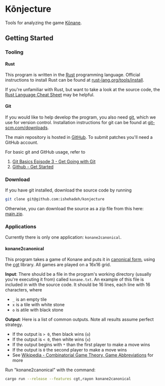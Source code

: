 # Kōnjecture

Tools for analyzing the game [Kōnane](https://en.wikipedia.org/wiki/K%C5%8Dnane).

## Getting Started


### Tooling

#### Rust
This program is written in the [Rust](https://www.rust-lang.org/) programming language.
Official instructions to install Rust can be found at [rust-lang.org/tools/install](https://www.rust-lang.org/tools/install).

If you're unfamiliar with Rust, but want to take a look at the source code, the [Rust Language Cheat Sheet](https://cheats.rs/) may be helpful.

#### Git

If you would like to help develop the program, you also need [git](https://git-scm.com/), which we use for version control.
Installation instructions for git can be found at [git-scm.com/downloads](https://git-scm.com/downloads).

The main repository is hosted in [GitHub](https://github.com/ishehadeh/konjecture).
To submit patches you'll need a GitHub account.

For basic git and GitHub usage, refer to

1. [Git Basics Episode 3 - Get Going with Git](https://git-scm.com/video/get-going)
2. [Github - Get Started](https://docs.github.com/en/get-started/start-your-journey/about-github-and-git)


### Download

If you have git installed, download the source code by running

```sh
git clone git@github.com:ishehadeh/konjecture
```

Otherwise, you can download the source as a zip file from this here: [main.zip](https://github.com/ishehadeh/konjecture/archive/refs/heads/main.zip).


### Applications

Currently there is only one application: `konane2canonical`.

#### konane2canonical

This program takes a game of Konane and puts it in [canonical form](https://en.wikipedia.org/wiki/Combinatorial_game_theory#Overview), using the [cgt](https://crates.io/crates/cgt) library.
All games are played on a 16x16 grid.

**Input**: There should be a file in the program's working directory (usually you're executing it from) called `konane.txt`.
An example of this file is included in with the source code. It should be 16 lines, each line with 16 characters, where

- `_` is an empty tile
- `x` is a tile with white stone
- `o` is atile with black stone

**Output**: Here is a list of common outputs. Note all results assume perfect strategy.
- If the output is `> 0`, then black wins (`o`)
- If the output is `< 0`, then white wins (`x`)
- If the output begins with `*` than the first player to make a move wins
- If the output is `0` the second player to make a move wins
- See [Wikipedia - Combinatorial Game Theory, Game Abbreviations](https://en.wikipedia.org/wiki/Combinatorial_game_theory#Game_abbreviations) for more


Run "konane2canonical" with the command:

```sh
cargo run --release --features cgt,rayon konane2canonical
```
